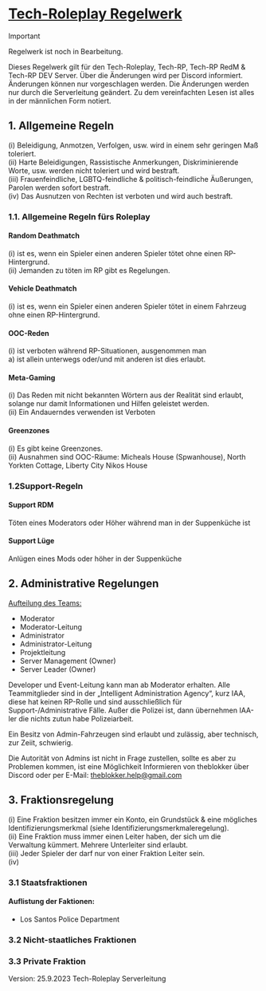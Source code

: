 # <ins>Tech-Roleplay Regelwerk</ins>

> [!IMPORTANT]
> Regelwerk ist noch in Bearbeitung.

Dieses Regelwerk gilt für den Tech-Roleplay, Tech-RP, Tech-RP RedM & Tech-RP DEV Server. Über die Änderungen wird per Discord informiert. Änderungen können nur vorgeschlagen werden. Die Änderungen werden nur durch die Serverleitung geändert. Zu dem vereinfachten Lesen ist alles in der männlichen Form notiert.

## 1.	Allgemeine Regeln

(i)	Beleidigung, Anmotzen, Verfolgen, usw. wird in einem sehr geringen Maß toleriert.<br>
(ii)	Harte Beleidigungen, Rassistische Anmerkungen, Diskriminierende Worte, usw. werden nicht toleriert und wird bestraft.<br>
(iii)	Frauenfeindliche, LGBTQ-feindliche & politisch-feindliche Äußerungen, Parolen werden sofort bestraft.<br>
(iv)	Das Ausnutzen von Rechten ist verboten und wird auch bestraft.<br>


### 1.1. Allgemeine Regeln fürs Roleplay 

#### Random Deathmatch

(i)	ist es, wenn ein Spieler einen anderen Spieler tötet ohne einen RP-Hintergrund.<br>
(ii)	Jemanden zu töten im RP gibt es Regelungen.<br>

#### Vehicle Deathmatch 

(i)	ist es, wenn ein Spieler einen anderen Spieler tötet in einem Fahrzeug ohne einen RP-Hintergrund.<br>

#### OOC-Reden

(i)	ist verboten während RP-Situationen, ausgenommen man<br>
a)	ist allein unterwegs oder/und mit anderen ist dies erlaubt.<br>

#### Meta-Gaming 

(i)	Das Reden mit nicht bekannten Wörtern aus der Realität sind erlaubt, solange nur damit Informationen und Hilfen geleistet werden.<br>
(ii)	Ein Andauerndes verwenden ist Verboten <br>

#### Greenzones

(i)	Es gibt keine Greenzones.<br>
(ii)	Ausnahmen sind OOC-Räume: Micheals House (Spwanhouse), North Yorkten Cottage, Liberty City Nikos House<br>



### 1.2Support-Regeln
#### Support RDM

Töten eines Moderators oder Höher während man in der Suppenküche ist <br>

#### Support Lüge

Anlügen eines Mods oder höher in der Suppenküche <br>

## 2. Administrative Regelungen
<ins>Aufteilung des Teams:</ins>

- Moderator
- Moderator-Leitung
- Administrator
- Administrator-Leitung
- Projektleitung
- Server Management (Owner)
- Server Leader (Owner)

Developer und Event-Leitung kann man ab Moderator erhalten. Alle Teammitglieder sind in der „Intelligent Administration Agency“, kurz IAA, diese hat keinen RP-Rolle und sind ausschließlich für Support-/Administrative Fälle. Außer die Polizei ist, dann übernehmen IAA-ler die nichts zutun habe Polizeiarbeit. 

Ein Besitz von Admin-Fahrzeugen sind erlaubt und zulässig, aber technisch, zur Zeiit, schwierig. 

Die Autorität von Admins ist nicht in Frage zustellen, sollte es aber zu Problemen kommen, ist eine Möglichkeit Informieren von theblokker über Discord oder per E-Mail: theblokker.help@gmail.com 



## 3. Fraktionsregelung
(i)	Eine Fraktion besitzen immer ein Konto, ein Grundstück & eine mögliches Identifizierungsmerkmal (siehe Identifizierungsmerkmaleregelung). <br>
(ii)	Eine Fraktion muss immer einen Leiter haben, der sich um die Verwaltung kümmert. Mehrere Unterleiter sind erlaubt.<br>
(iii)	Jeder Spieler der darf nur von einer Fraktion Leiter sein.<br>
(iv) 




### 3.1 Staatsfraktionen

#### Auflistung der Faktionen:




- Los Santos Police Department

### 3.2 Nicht-staatliches Fraktionen

### 3.3 Private Fraktion




Version: 25.9.2023  		Tech-Roleplay Serverleitung

